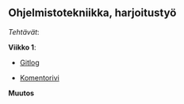 ## Ohjelmistotekniikka, harjoitustyö

*Tehtävät*:

**Viikko 1**:

* [Gitlog](https://github.com/hagstr/Ohjelmistotekniikka/blob/87154b43f01df66956fa0f14f3e6b999f7224d09/laskarit/viikko1/gitlog.txt)

* [Komentorivi](https://github.com/hagstr/Ohjelmistotekniikka/blob/87154b43f01df66956fa0f14f3e6b999f7224d09/laskarit/viikko1/komentorivi.txt)

**Muutos**
